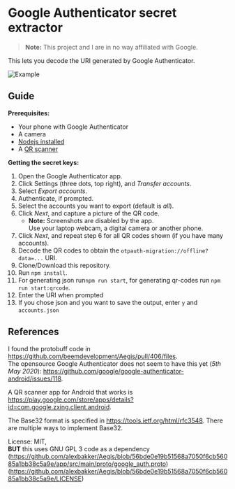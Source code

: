 # Google Authenticator secret extractor

> **Note:** This project and I are in no way affiliated with Google.

This lets you decode the URI generated by Google Authenticator.

![Example](example.png)


## Guide

**Prerequisites:** 
* Your phone with Google Authenticator
* A camera
* [Nodejs installed](https://nodejs.org/en/download/)
* A [QR scanner](https://play.google.com/store/apps/details?id=com.google.zxing.client.android)


**Getting the secret keys:**
1. Open the Google Authenticator app.
2. Click Settings (three dots, top right), and *Transfer accounts*.
3. Select *Export accounts*.
4. Authenticate, if prompted.
5. Select the accounts you want to export (default is *all*).
6. Click *Next*, and capture a picture of the QR code. 
    * **Note:** Screenshots are disabled by the app.  
    Use your laptop webcam, a digital camera or another phone.
7. Click *Next*, and repeat step 6 for all QR codes shown (if you have many accounts).
8. Decode the QR codes to obtain the `otpauth-migration://offline?data=...` URI.
9. Clone/Download this repository.
10. Run `npm install`.
11. For generating json run`npm run start`, for generating qr-codes run `npm run start:qrcode`.
12. Enter the URI when prompted
13. If you chose json and you want to save the output, enter `y` and `accounts.json`

## References

I found the protobuff code in https://github.com/beemdevelopment/Aegis/pull/406/files.  
The opensource Google Authenticator does not seem to have this yet (*5th May 2020*): https://github.com/google/google-authenticator-android/issues/118.

A QR scanner app for Android that works is https://play.google.com/store/apps/details?id=com.google.zxing.client.android. 

The Base32 format is specified in https://tools.ietf.org/html/rfc3548. There are multiple ways to implement Base32.

License: MIT,   
**BUT** this uses GNU GPL 3 code as a dependency (https://github.com/alexbakker/Aegis/blob/56bde0e19b51568a7050f6cb56085a1bb38c5a9e/app/src/main/proto/google_auth.proto) (https://github.com/alexbakker/Aegis/blob/56bde0e19b51568a7050f6cb56085a1bb38c5a9e/LICENSE)